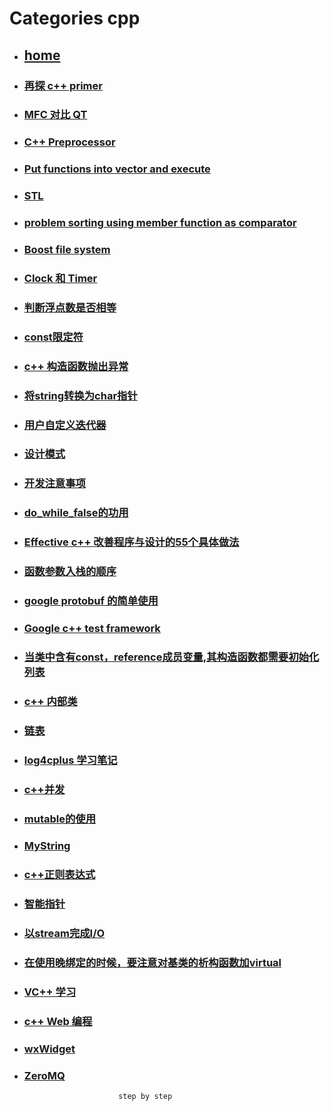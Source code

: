 # Categories cpp
* ## [home](../README.md)
* ### [再探 c++ primer](C++Primer.md)
* ### [MFC 对比 QT](MFC_VS_QT.md)
* ### [C++ Preprocessor](Preprocessor.md)
* ### [Put functions into vector and execute](PutFunctionsIntoVectorAndExecute.md)
* ### [STL](STL.md)
* ### [problem sorting using member function as comparator](algorithmSortNonStaticMemberFunction.md)
* ### [Boost file system](boostFileSystem.md)
* ### [Clock 和 Timer](chrono.md)
* ### [判断浮点数是否相等](compareDoubleFloat.md)
* ### [const限定符](const.md)
* ### [c++ 构造函数抛出异常](constructorThrowException.md)
* ### [将string转换为char指针](conv_string_to_char_pointer.md)
* ### [用户自定义迭代器](createOwnIterator.md)
* ### [设计模式](design_patterns.md)
* ### [开发注意事项](develop_care_detail.md)
* ### [do_while_false的功用](do_while_false.md)
* ### [Effective c++ 改善程序与设计的55个具体做法](effectiveCpp55.md)
* ### [函数参数入栈的顺序](function_arg_stack.md)
* ### [google protobuf 的简单使用](googleProtobuf.md)
* ### [Google c++ test framework](google_test_framework.md)
* ### [当类中含有const，reference成员变量,其构造函数都需要初始化列表](initalization_list.md)
* ### [c++ 内部类](inner_class.md)
* ### [链表](linkList.md)
* ### [log4cplus 学习笔记](log4cplus.md)
* ### [c++并发](multiThread.md)
* ### [mutable的使用](mutable.md)
* ### [MyString](myString.md)
* ### [c++正则表达式](regex.md)
* ### [智能指针](smartPointer.md)
* ### [以stream完成I/O](stream_IO.md)
* ### [在使用晚绑定的时候，要注意对基类的析构函数加virtual](vir_del.md)
* ### [VC++ 学习](visualC++.md)
* ### [c++ Web 编程](webProgramming.md)
* ### [wxWidget](wxWidget.md)
* ### [ZeroMQ](zeroMsg.md)
                           step by step